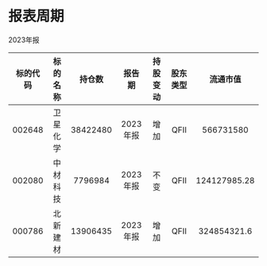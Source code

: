 # 报表周期 

2023年报

| 标的代码 | 标的名称 | 持仓数 | 报告期 | 持股变动 | 股东类型 | 流通市值 |
|:--:|:--:|:--:|:--:|:--:|:--:|:--:|
|002648|卫星化学|38422480|2023年报|增加|QFII|566731580|
|002080|中材科技|7796984|2023年报|不变|QFII|124127985.28|
|000786|北新建材|13906435|2023年报|增加|QFII|324854321.6|